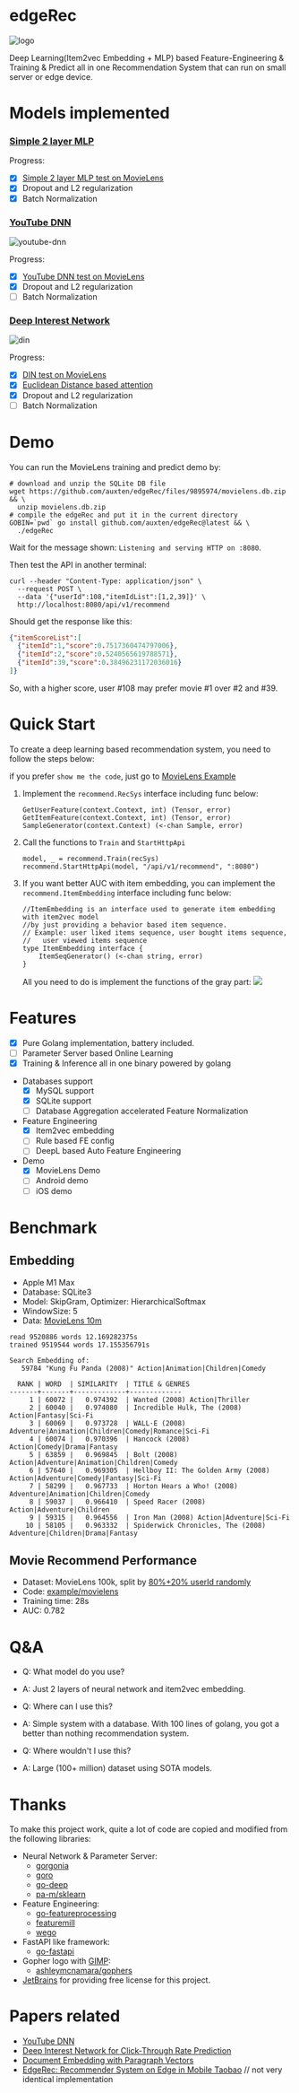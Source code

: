 # edgeRec

![logo](art/logo.png)

Deep Learning(Item2vec Embedding + MLP) based Feature-Engineering & Training & Predict all in one Recommendation System that can run on small server or edge device.

# Models implemented

### [Simple 2 layer MLP](./model/mlp/mlp.go)

Progress:
  - [x] [Simple 2 layer MLP test on MovieLens](./example/movielens/feature_test.go)
  - [x] Dropout and L2 regularization
  - [x] Batch Normalization

### [YouTube DNN](./model/youtube/dnn.go)
![youtube-dnn](./art/youtube.png)

Progress:
  - [x] [YouTube DNN test on MovieLens](./example/movielens/youtube_test.go)
  - [x] Dropout and L2 regularization
  - [ ] Batch Normalization

### [Deep Interest Network](./model/din/din.go)
![din](./art/din.png) 

Progress:
  - [x] [DIN test on MovieLens](./example/movielens/dinimpl_test.go)
  - [x] [Euclidean Distance based attention](model/din/activation.go)
  - [x] Dropout and L2 regularization
  - [ ] Batch Normalization

# Demo

You can run the MovieLens training and predict demo by:

```shell
# download and unzip the SQLite DB file
wget https://github.com/auxten/edgeRec/files/9895974/movielens.db.zip && \
  unzip movielens.db.zip
# compile the edgeRec and put it in the current directory
GOBIN=`pwd` go install github.com/auxten/edgeRec@latest && \
  ./edgeRec
```

Wait for the message shown: `Listening and serving HTTP on :8080`.

Then test the API in another terminal:

```shell
curl --header "Content-Type: application/json" \
  --request POST \
  --data '{"userId":108,"itemIdList":[1,2,39]}' \
  http://localhost:8080/api/v1/recommend
```
Should get the response like this:

```json
{"itemScoreList":[
  {"itemId":1,"score":0.7517360474797006},
  {"itemId":2,"score":0.5240565619788571},
  {"itemId":39,"score":0.38496231172036016}
]}
```

So, with a higher score, user #108 may prefer movie #1 over #2 and #39.


# Quick Start

To create a deep learning based recommendation system, you need to follow the steps below:

if you prefer `show me the code`, just go to [MovieLens Example](example/movielens)

1. Implement the `recommend.RecSys` interface including func below:
    ```golang
   GetUserFeature(context.Context, int) (Tensor, error)
   GetItemFeature(context.Context, int) (Tensor, error)
   SampleGenerator(context.Context) (<-chan Sample, error)
   ```
2. Call the functions to `Train` and `StartHttpApi`

     ```golang
    model, _ = recommend.Train(recSys)
    recommend.StartHttpApi(model, "/api/v1/recommend", ":8080")
    ```

3. If you want better AUC with item embedding, you can implement the `recommend.ItemEmbedding` interface including func below:
    ```golang
    //ItemEmbedding is an interface used to generate item embedding with item2vec model
    //by just providing a behavior based item sequence.
    // Example: user liked items sequence, user bought items sequence, 
    //   user viewed items sequence
    type ItemEmbedding interface {
        ItemSeqGenerator() (<-chan string, error)
    }
    ```
   All you need to do is implement the functions of the gray part:
   ![](art/edgerec.png)

# Features

- [x] Pure Golang implementation, battery included.
- [ ] Parameter Server based Online Learning
- [x] Training & Inference all in one binary powered by golang
- Databases support
  - [x] MySQL support
  - [x] SQLite support
  - [ ] Database Aggregation accelerated Feature Normalization
- Feature Engineering
  - [x] Item2vec embedding
  - [ ] Rule based FE config
  - [ ] DeepL based Auto Feature Engineering
- Demo
  - [x] MovieLens Demo 
  - [ ] Android demo
  - [ ] iOS demo

# Benchmark

## Embedding

- Apple M1 Max
- Database: SQLite3
- Model: SkipGram, Optimizer: HierarchicalSoftmax
- WindowSize: 5
- Data: [MovieLens 10m](https://grouplens.org/datasets/movielens/10m/)
```
read 9520886 words 12.169282375s
trained 9519544 words 17.155356791s

Search Embedding of:
   59784 "Kung Fu Panda (2008)" Action|Animation|Children|Comedy

  RANK | WORD  | SIMILARITY  | TITLE & GENRES
-------+-------+-------------+-------------
     1 | 60072 |   0.974392  | Wanted (2008) Action|Thriller
     2 | 60040 |   0.974080  | Incredible Hulk, The (2008) Action|Fantasy|Sci-Fi
     3 | 60069 |   0.973728  | WALL·E (2008) Adventure|Animation|Children|Comedy|Romance|Sci-Fi
     4 | 60074 |   0.970396  | Hancock (2008) Action|Comedy|Drama|Fantasy
     5 | 63859 |   0.969845  | Bolt (2008) Action|Adventure|Animation|Children|Comedy
     6 | 57640 |   0.969305  | Hellboy II: The Golden Army (2008) Action|Adventure|Comedy|Fantasy|Sci-Fi
     7 | 58299 |   0.967733  | Horton Hears a Who! (2008) Adventure|Animation|Children|Comedy
     8 | 59037 |   0.966410  | Speed Racer (2008) Action|Adventure|Children
     9 | 59315 |   0.964556  | Iron Man (2008) Action|Adventure|Sci-Fi
    10 | 58105 |   0.963332  | Spiderwick Chronicles, The (2008) Adventure|Children|Drama|Fantasy

```

## Movie Recommend Performance

- Dataset: MovieLens 100k, split by [80%+20% userId randomly](example/movielens/readme.md)
- Code: [example/movielens](example/movielens)
- Training time: 28s
- AUC: 0.782

# Q&A

- Q: What model do you use?
- A: Just 2 layers of neural network and item2vec embedding.


- Q: Where can I use this?
- A: Simple system with a database. With 100 lines of golang, you got a better than nothing recommendation system.


- Q: Where wouldn't I use this?
- A: Large (100+ million) dataset using SOTA models.

# Thanks

To make this project work, quite a lot of code are copied and modified from the following libraries:
- Neural Network & Parameter Server: 
  - [gorgonia](https://github.com/gorgonia/gorgonia)
  - [goro](https://github.com/aunum/goro)
  - [go-deep](https://github.com/patrikeh/go-deep)
  - [pa-m/sklearn](https://github.com/pa-m/sklearn)
- Feature Engineering:
  - [go-featureprocessing](https://github.com/nikolaydubina/go-featureprocessing)
  - [featuremill](https://github.com/dustin-decker/featuremill)
  - [wego](https://github.com/ynqa/wego)
- FastAPI like framework:
  - [go-fastapi](https://github.com/sashabaranov/go-fastapi)
- Gopher logo with [GIMP](https://www.gimp.org/):
  - [ashleymcnamara/gophers](https://github.com/ashleymcnamara/gophers)
- [JetBrains](https://www.jetbrains.com/?from=auxten/EdgeRec) for providing free license for this project.

# Papers related

- [YouTube DNN](https://static.googleusercontent.com/media/research.google.com/en//pubs/archive/45530.pdf)
- [Deep Interest Network for Click-Through Rate Prediction](https://arxiv.org/abs/1706.06978)
- [Document Embedding with Paragraph Vectors](https://arxiv.org/abs/1507.07998)
- [EdgeRec: Recommender System on Edge in Mobile Taobao](https://arxiv.org/abs/2005.08416) // not very identical implementation